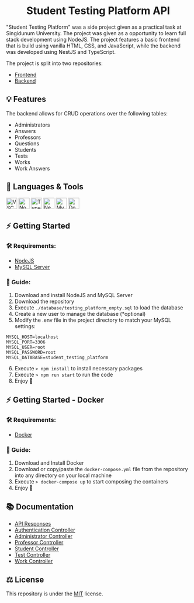 <h1 align="center">Student Testing Platform API</h1>

"Student Testing Platform" was a side project given as a practical task at Singidunum University. The project was given as a opportunity to learn full stack development using NodeJS. The project features a basic frontend that is build using vanilla HTML, CSS, and JavaScript, while the backend was developed using NestJS and TypeScript.

The project is split into two repositories:

- [Frontend](https://github.com/Romario-Stankovic/StudentTestingPlatform)
- [Backend](https://github.com/Romario-Stankovic/StudentTestingPlatform_API)

## 💡 Features

The backend allows for CRUD operations over the following tables:

- Administrators
- Answers
- Professors
- Questions
- Students
- Tests
- Works
- Work Answers

## 🧰 Languages & Tools

  <a href="https://code.visualstudio.com/"><img src="https://cdn.jsdelivr.net/gh/devicons/devicon/icons/vscode/vscode-original.svg" width="30px" alt="VSCode" title="Visual Studio Code"></a>
  <a href="https://nodejs.org/en/"><img src="https://cdn.jsdelivr.net/gh/devicons/devicon/icons/nodejs/nodejs-original.svg" width="30px" alt="NodeJS" title="NodeJS"></a>
  <a href="https://www.typescriptlang.org/"><img src="https://cdn.jsdelivr.net/gh/devicons/devicon/icons/typescript/typescript-original.svg" width="30px" alt="TypeScript" title="TypeScript"></a>
  <a href="https://nestjs.com/"><img src="https://cdn.jsdelivr.net/gh/devicons/devicon/icons/nestjs/nestjs-plain.svg" width="30px" alt="NestJS" title="NestJS"></a>
  <a href="https://www.mysql.com/"><img src="https://cdn.jsdelivr.net/gh/devicons/devicon/icons/mysql/mysql-original.svg" width="30px" alt="MySQL" title="MySQL"></a>
  <a href="https://www.docker.com/"><img src="https://cdn.jsdelivr.net/gh/devicons/devicon/icons/docker/docker-plain.svg" width="30px" alt="Docker" title="Docker"></a>

## ⚡ Getting Started

### 🛠 Requirements:

- [NodeJS](https://nodejs.org/en/)
- [MySQL Server](https://www.mysql.com/)

### 📖 Guide:

  1. Download and install NodeJS and MySQL Server
  2. Download the repository
  3. Execute ```./database/testing_platform_empty.sql``` to load the database
  4. Create a new user to manage the database (*optional)
  5. Modify the .env file in the project directory to match your MySQL settings:
  ```
  MYSQL_HOST=localhost
  MYSQL_PORT=3306
  MYSQL_USER=root
  MYSQL_PASSWORD=root
  MYSQL_DATABASE=student_testing_platform
  ```
  6. Execute ```> npm install``` to install necessary packages
  7. Execute ```> npm run start``` to run the code
  8. Enjoy 🙂

## ⚡ Getting Started - Docker

### 🛠 Requirements:

- [Docker](https://www.docker.com/)

### 📖 Guide:

1. Download and Install Docker
2. Download or copy/paste the ```docker-compose.yml``` file from the repository into any directory on your local machine
3. Execute ```> docker-compose up``` to start composing the containers
4. Enjoy 🙂

## 📚 Documentation

- [API Responses](docs/API_Responses.md)
- [Authentication Controller](docs/Authentication_Controller.md)
- [Administrator Controller](docs/Administrator_Controller.md)
- [Professor Controller](docs/Professor_Controller.md)
- [Student Controller](docs/Student_Controller.md)
- [Test Controller](docs/Test_Controller.md)
- [Work Controller](docs/Work_Controller.md)

## ⚖ License
This repository is under the [MIT](LICENSE) license.
